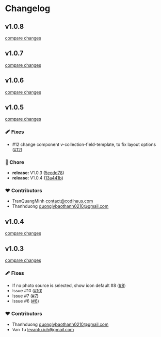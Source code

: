 # Changelog


## v1.0.8

[compare changes](https://github.com/codihaus/directus-extension-grid-layout/compare/v1.0.7...v1.0.8)

## v1.0.7

[compare changes](https://github.com/codihaus/directus-extension-grid-layout/compare/v1.0.6...v1.0.7)

## v1.0.6

[compare changes](https://github.com/codihaus/directus-extension-grid-layout/compare/v1.0.5...v1.0.6)

## v1.0.5

[compare changes](https://github.com/codihaus/directus-extension-grid-layout/compare/v1.0.3...v1.0.5)

### 🩹 Fixes

- #12 change component v-collection-field-template, to fix layout options ([#12](https://github.com/codihaus/directus-extension-grid-layout/issues/12))

### 🏡 Chore

- **release:** V1.0.3 ([5ecdd78](https://github.com/codihaus/directus-extension-grid-layout/commit/5ecdd78))
- **release:** V1.0.4 ([13a441b](https://github.com/codihaus/directus-extension-grid-layout/commit/13a441b))

### ❤️ Contributors

- TranQuangMinh <contact@codihaus.com>
- Thanhduong <duonglybaothanh0210@gmail.com>

## v1.0.4

[compare changes](https://github.com/codihaus/directus-extension-grid-layout/compare/v1.0.3...v1.0.4)

## v1.0.3

[compare changes](https://github.com/codihaus/directus-extension-grid-layout/compare/v1.0.21...v1.0.3)

### 🩹 Fixes

- If no photo source is selected, show icon default  #8 ([#8](https://github.com/codihaus/directus-extension-grid-layout/issues/8))
- Issue #10 ([#10](https://github.com/codihaus/directus-extension-grid-layout/issues/10))
- Issue #7 ([#7](https://github.com/codihaus/directus-extension-grid-layout/issues/7))
- Issue #6 ([#6](https://github.com/codihaus/directus-extension-grid-layout/issues/6))

### ❤️ Contributors

- Thanhduong <duonglybaothanh0210@gmail.com>
- Van Tu <levantu.iuh@gmail.com>

